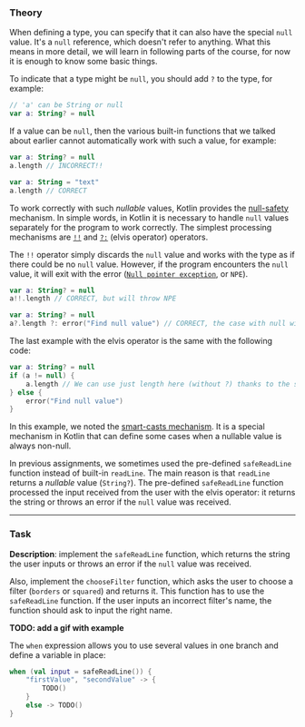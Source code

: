 ### Theory

When defining a type, you can specify that it can also have the special `null` value. 
It's a `null` reference, which doesn't refer to anything.
What this means in more detail, we will learn in following parts of the course, 
for now it is enough to know some basic things.

To indicate that a type might be `null`, you should add `?` to the type, for example:
```kotlin
// 'a' can be String or null
var a: String? = null
```

If a value can be `null`, then the various built-in functions that we talked about earlier 
cannot automatically work with such a value, for example:
```kotlin
var a: String? = null
a.length // INCORRECT!!

var a: String = "text"
a.length // CORRECT
```

To work correctly with such _nullable_ values, Kotlin provides the [null-safety](https://kotlinlang.org/docs/null-safety.html) mechanism.
In simple words, in Kotlin it is necessary to handle `null` values separately for the program to work correctly.
The simplest processing mechanisms are [`!!`](https://kotlinlang.org/docs/null-safety.html#the-operator) and [`?:`](https://kotlinlang.org/docs/null-safety.html#elvis-operator) (elvis operator) operators.

The `!!` operator simply discards the `null` value and works with the type as if there 
could be no `null` value. However, if the program encounters the `null` value, 
it will exit with the error ([`Null pointer exception`](https://kotlinlang.org/docs/null-safety.html#nullable-types-and-non-null-types), or `NPE`).
```kotlin
var a: String? = null
a!!.length // CORRECT, but will throw NPE

var a: String? = null
a?.length ?: error("Find null value") // CORRECT, the case with null will be handled separately
```

The last example with the elvis operator is the same with the following code:
```kotlin
var a: String? = null
if (a != null) {
    a.length // We can use just length here (without ?) thanks to the smart-casts mechanism
} else {
    error("Find null value")
}
```

In this example, we noted the [smart-casts mechanism](https://kotlinlang.org/docs/typecasts.html#smart-casts).
It is a special mechanism in Kotlin that can define some cases when a nullable value is always non-null.

In previous assignments, we sometimes used the pre-defined `safeReadLine` function instead of built-in `readLine`. 
The main reason is that `readLine` returns a _nullable_ value (`String?`). 
The pre-defined `safeReadLine` function processed the input received from the user with the elvis operator:
it returns the string or throws an error if the `null` value was received.
___

### Task

**Description**: implement the `safeReadLine` function, which returns the string the user inputs or throws an error 
if the `null` value was received.

Also, implement the `chooseFilter` function, which asks the user to choose a filter (`borders` or `squared`) and returns it.
This function has to use the `safeReadLine` function. 
If the user inputs an incorrect filter's name, the function should ask to input the right name.

**TODO: add a gif with example**

<div class="hint">

The <code>when</code> expression allows you to use several values in one branch and define a variable in place:

```kotlin
when (val input = safeReadLine()) {
    "firstValue", "secondValue" -> {
        TODO()
    }
    else -> TODO()
}
```
</div>
